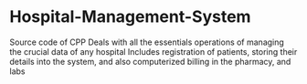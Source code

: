 # Hospital-Management-System
Source code of CPP
Deals with all the essentials operations of managing the crucial data of any hospital
Includes registration of patients, storing their details into the system, and also computerized
billing in the pharmacy, and labs
